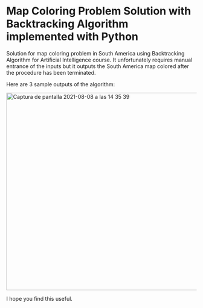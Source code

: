 # Map Coloring Problem Solution with Backtracking Algorithm implemented with Python

Solution for map coloring problem in South America using Backtracking Algorithm for Artificial Intelligence course. It unfortunately requires manual entrance of the inputs but it outputs the South America map colored after the procedure has been terminated.

Here are 3 sample outputs of the algorithm:

<img width="524" alt="Captura de pantalla 2021-08-08 a las 14 35 39" src="https://user-images.githubusercontent.com/32938402/128630648-b8025d92-dbce-45b0-98ad-699619630dff.png">

I hope you find this useful.
